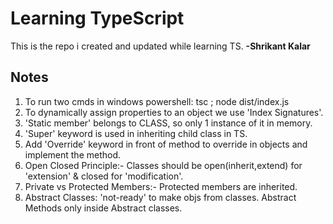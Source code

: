 # **Learning TypeScript**

This is the repo i created and updated while learning TS. **-Shrikant Kalar**

## Notes

1. To run two cmds in windows powershell: tsc ; node dist/index.js
2. To dynamically assign properties to an object we use 'Index Signatures'.
3. 'Static member' belongs to CLASS, so only 1 instance of it in memory.
4. 'Super' keyword is used in inheriting child class in TS.
5. Add 'Override' keyword in front of method to override in objects and implement the method.
6. Open Closed Principle:- Classes should be open(inherit,extend) for 'extension' & closed for 'modification'.
7. Private vs Protected Members:- Protected members are inherited.
8. Abstract Classes: 'not-ready' to make objs from classes. Abstract Methods only inside Abstract classes.
